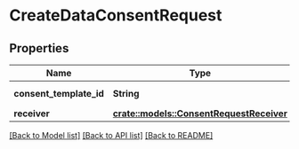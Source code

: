 # CreateDataConsentRequest

## Properties

Name | Type | Description | Notes
------------ | ------------- | ------------- | -------------
**consent_template_id** | **String** | Consent template id | 
**receiver** | [**crate::models::ConsentRequestReceiver**](ConsentRequestReceiver.md) |  | 

[[Back to Model list]](../README.md#documentation-for-models) [[Back to API list]](../README.md#documentation-for-api-endpoints) [[Back to README]](../README.md)


